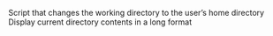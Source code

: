 Script that changes the working directory to the user’s home directory
Display current directory contents in a long format
